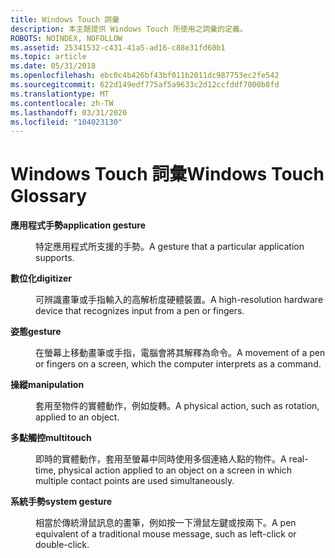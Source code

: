 ```yaml
---
title: Windows Touch 詞彙
description: 本主題提供 Windows Touch 所使用之詞彙的定義。
ROBOTS: NOINDEX, NOFOLLOW
ms.assetid: 25341532-c431-41a5-ad16-c88e31fd60b1
ms.topic: article
ms.date: 05/31/2018
ms.openlocfilehash: ebc0c4b426bf43bf011b2011dc987753ec2fe542
ms.sourcegitcommit: 622d149edf775af5a9633c2d12ccfddf7000b8fd
ms.translationtype: MT
ms.contentlocale: zh-TW
ms.lasthandoff: 03/31/2020
ms.locfileid: "104023130"
---
```

# <a name="windows-touch-glossary"></a><span data-ttu-id="6453d-103">Windows Touch 詞彙</span><span class="sxs-lookup"><span data-stu-id="6453d-103">Windows Touch Glossary</span></span>

<dl> <dt>

<span data-ttu-id="6453d-104"><span id="wintouch.windows_touch_glossary_application_gesture"></span><span id="WINTOUCH.WINDOWS_TOUCH_GLOSSARY_APPLICATION_GESTURE"></span>**應用程式手勢**</span><span class="sxs-lookup"><span data-stu-id="6453d-104"><span id="wintouch.windows_touch_glossary_application_gesture"></span><span id="WINTOUCH.WINDOWS_TOUCH_GLOSSARY_APPLICATION_GESTURE"></span>**application gesture**</span></span>
</dt> <dd>

<span data-ttu-id="6453d-105">特定應用程式所支援的手勢。</span><span class="sxs-lookup"><span data-stu-id="6453d-105">A gesture that a particular application supports.</span></span>

</dd> <dt>

<span data-ttu-id="6453d-106"><span id="wintouch.windows_touch_glossary_digitizer"></span><span id="WINTOUCH.WINDOWS_TOUCH_GLOSSARY_DIGITIZER"></span>**數位化**</span><span class="sxs-lookup"><span data-stu-id="6453d-106"><span id="wintouch.windows_touch_glossary_digitizer"></span><span id="WINTOUCH.WINDOWS_TOUCH_GLOSSARY_DIGITIZER"></span>**digitizer**</span></span>
</dt> <dd>

<span data-ttu-id="6453d-107">可辨識畫筆或手指輸入的高解析度硬體裝置。</span><span class="sxs-lookup"><span data-stu-id="6453d-107">A high-resolution hardware device that recognizes input from a pen or fingers.</span></span>

</dd> <dt>

<span data-ttu-id="6453d-108"><span id="wintouch.windows_touch_glossary_gesture"></span><span id="WINTOUCH.WINDOWS_TOUCH_GLOSSARY_GESTURE"></span>**姿態**</span><span class="sxs-lookup"><span data-stu-id="6453d-108"><span id="wintouch.windows_touch_glossary_gesture"></span><span id="WINTOUCH.WINDOWS_TOUCH_GLOSSARY_GESTURE"></span>**gesture**</span></span>
</dt> <dd>

<span data-ttu-id="6453d-109">在螢幕上移動畫筆或手指，電腦會將其解釋為命令。</span><span class="sxs-lookup"><span data-stu-id="6453d-109">A movement of a pen or fingers on a screen, which the computer interprets as a command.</span></span>

</dd> <dt>

<span data-ttu-id="6453d-110"><span id="wintouch.windows_touch_glossary_manipulation"></span><span id="WINTOUCH.WINDOWS_TOUCH_GLOSSARY_MANIPULATION"></span>**操縱**</span><span class="sxs-lookup"><span data-stu-id="6453d-110"><span id="wintouch.windows_touch_glossary_manipulation"></span><span id="WINTOUCH.WINDOWS_TOUCH_GLOSSARY_MANIPULATION"></span>**manipulation**</span></span>
</dt> <dd>

<span data-ttu-id="6453d-111">套用至物件的實體動作，例如旋轉。</span><span class="sxs-lookup"><span data-stu-id="6453d-111">A physical action, such as rotation, applied to an object.</span></span>

</dd> <dt>

<span data-ttu-id="6453d-112"><span id="wintouch.windows_touch_glossary_multitouch"></span><span id="WINTOUCH.WINDOWS_TOUCH_GLOSSARY_MULTITOUCH"></span>**多點觸控**</span><span class="sxs-lookup"><span data-stu-id="6453d-112"><span id="wintouch.windows_touch_glossary_multitouch"></span><span id="WINTOUCH.WINDOWS_TOUCH_GLOSSARY_MULTITOUCH"></span>**multitouch**</span></span>
</dt> <dd>

<span data-ttu-id="6453d-113">即時的實體動作，套用至螢幕中同時使用多個連絡人點的物件。</span><span class="sxs-lookup"><span data-stu-id="6453d-113">A real-time, physical action applied to an object on a screen in which multiple contact points are used simultaneously.</span></span>

</dd> <dt>

<span data-ttu-id="6453d-114"><span id="wintouch.windows_touch_glossary_system_gesture"></span><span id="WINTOUCH.WINDOWS_TOUCH_GLOSSARY_SYSTEM_GESTURE"></span>**系統手勢**</span><span class="sxs-lookup"><span data-stu-id="6453d-114"><span id="wintouch.windows_touch_glossary_system_gesture"></span><span id="WINTOUCH.WINDOWS_TOUCH_GLOSSARY_SYSTEM_GESTURE"></span>**system gesture**</span></span>
</dt> <dd>

<span data-ttu-id="6453d-115">相當於傳統滑鼠訊息的畫筆，例如按一下滑鼠左鍵或按兩下。</span><span class="sxs-lookup"><span data-stu-id="6453d-115">A pen equivalent of a traditional mouse message, such as left-click or double-click.</span></span>

</dd> </dl>
